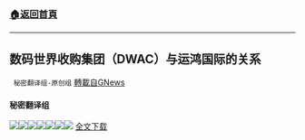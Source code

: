 ###  [:house:返回首頁](https://github.com/ourhimalayas/txt)
---


## 数码世界收购集团（DWAC）与运鸿国际的关系
` 秘密翻译组-原创组` [轉載自GNews](https://gnews.org/zh-hans/1614850/)

#### 秘密翻译组
![](https://assets.gnews.org/wp-content/uploads/2021/10/2-115.jpg)![](https://assets.gnews.org/wp-content/uploads/2021/10/4-64.jpg)![](https://assets.gnews.org/wp-content/uploads/2021/10/6-14.jpg)![](https://assets.gnews.org/wp-content/uploads/2021/10/7-17.jpg)![](https://assets.gnews.org/wp-content/uploads/2021/10/8-7.jpg)![](https://assets.gnews.org/wp-content/uploads/2021/10/10-3.jpg)![](https://assets.gnews.org/wp-content/uploads/2021/10/12-14.jpg)
[全文](https://assets.gnews.org/wp-content/uploads/2021/10/Digital-World-Acquisition-Group-Yunhong-.pdf)[下载](https://assets.gnews.org/wp-content/uploads/2021/10/Digital-World-Acquisition-Group-Yunhong-.pdf)
